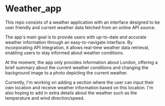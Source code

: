 # Weather_app

This repo consists of a weather application with an interface designed to be user friendly and current weather data fetched from an online API source.

The app's main goal is to provide users with up-to-date and accurate weather information through an easy-to-navigate interface. By incorporating API integration, it allows real-time weather data retrieval, enabling users to stay informed about weather conditions.

At the moment, the app only provides information about London, offering a brief summary about the current weather conditions and changing the background image to a photo depicting the current weather.

Currently, I'm working on adding a section where the user can input their own location and receive weather information based on this location. I'm also hoping to add in extra details about the weather such as the temperature and wind direction/speed.
